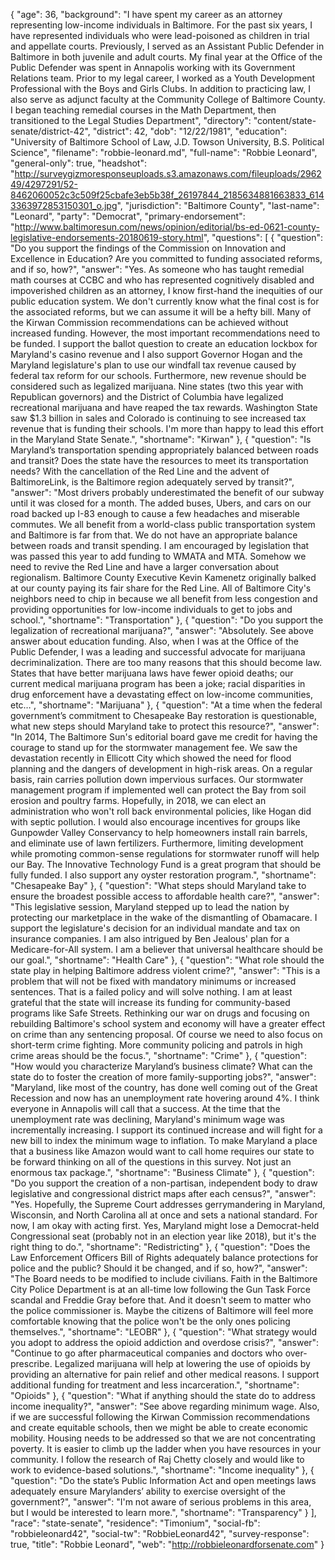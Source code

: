 {
  "age": 36,
  "background": "I have spent my career as an attorney representing low-income individuals in Baltimore. For the past six years, I have represented individuals who were lead-poisoned as children in trial and appellate courts. Previously, I served as an Assistant Public Defender in Baltimore in both juvenile and adult courts. My final year at the Office of the Public Defender was spent in Annapolis working with its Government Relations team. Prior to my legal career, I worked as a Youth Development Professional with the Boys and Girls Clubs.  In addition to practicing law, I also serve as adjunct faculty at the Community College of Baltimore County. I began teaching remedial courses in the Math Department, then transitioned to the Legal Studies Department",
  "directory": "content/state-senate/district-42",
  "district": 42,
  "dob": "12/22/1981",
  "education": "University of Baltimore School of Law, J.D. Towson University, B.S. Political Science",
  "filename": "robbie-leonard.md",
  "full-name": "Robbie Leonard",
  "general-only": true,
  "headshot": "http://surveygizmoresponseuploads.s3.amazonaws.com/fileuploads/296249/4297291/52-8462060052c3c509f25cbafe3eb5b38f_26197844_2185634881663833_6143363972853150301_o.jpg",
  "jurisdiction": "Baltimore County",
  "last-name": "Leonard",
  "party": "Democrat",
  "primary-endorsement": "http://www.baltimoresun.com/news/opinion/editorial/bs-ed-0621-county-legislative-endorsements-20180619-story.html",
  "questions": [
    {
      "question": "Do you support the findings of the Commission on Innovation and Excellence in Education? Are you committed to funding associated reforms, and if so, how?",
      "answer": "Yes. As someone who has taught remedial math courses at CCBC and who has represented cognitively disabled and impoverished children as an attorney, I know first-hand the inequities of our public education system. We don't currently know what the final cost is for the associated reforms, but we can assume it will be a hefty bill. Many of the Kirwan Commission recommendations can be achieved without increased funding. However, the most important recommendations need to be funded. I support the ballot question to create an education lockbox for Maryland's casino revenue and I also support Governor Hogan and the Maryland legislature's plan to use our windfall tax revenue caused by federal tax reform for our schools. Furthermore, new revenue should be considered such as legalized marijuana. Nine states (two this year with Republican governors) and the District of Columbia have legalized recreational marijuana and have reaped the tax rewards. Washington State saw $1.3 billion in sales and Colorado is continuing to see increased tax revenue that is funding their schools. I'm more than happy to lead this effort in the Maryland State Senate.",
      "shortname": "Kirwan"
    },
    {
      "question": "Is Maryland’s transportation spending appropriately balanced between roads and transit? Does the state have the resources to meet its transportation needs? With the cancellation of the Red Line and the advent of BaltimoreLink, is the Baltimore region adequately served by transit?",
      "answer": "Most drivers probably underestimated the benefit of our subway until it was closed for a month. The added buses, Ubers, and cars on our road backed up I-83 enough to cause a few headaches and miserable commutes. We all benefit from a world-class public transportation system and Baltimore is far from that. We do not have an appropriate balance between roads and transit spending. I am encouraged by legislation that was passed this year to add funding to WMATA and MTA. Somehow we need to revive the Red Line and have a larger conversation about regionalism. Baltimore County Executive Kevin Kamenetz originally balked at our county paying its fair share for the Red Line. All of Baltimore City's neighbors need to chip in because we all benefit from less congestion and providing opportunities for low-income individuals to get to jobs and school.",
      "shortname": "Transportation"
    },
    {
      "question": "Do you support the legalization of recreational marijuana?",
      "answer": "Absolutely. See above answer about education funding. Also, when I was at the Office of the Public Defender, I was a leading and successful advocate for marijuana decriminalization. There are too many reasons that this should become law. States that have better marijuana laws have fewer opioid deaths; our current medical marijuana program has been a joke; racial disparities in drug enforcement have a devastating effect on low-income communities, etc…",
      "shortname": "Marijuana"
    },
    {
      "question": "At a time when the federal government’s commitment to Chesapeake Bay restoration is questionable, what new steps should Maryland take to protect this resource?",
      "answer": "In 2014, The Baltimore Sun's editorial board gave me credit for having the courage to stand up for the stormwater management fee. We saw the devastation recently in Ellicott City which showed the need for flood planning and the dangers of development in high-risk areas. On a regular basis, rain carries pollution down impervious surfaces. Our stormwater management program if implemented well can protect the Bay from soil erosion and poultry farms. Hopefully, in 2018, we can elect an administration who won't roll back environmental policies, like Hogan did with septic pollution. I would also encourage incentives for groups like Gunpowder Valley Conservancy to help homeowners install rain barrels, and eliminate use of lawn fertilizers. Furthermore, limiting development while promoting common-sense regulations for stormwater runoff will help our Bay. The Innovative Technology Fund is a great program that should be fully funded. I also support any oyster restoration program.",
      "shortname": "Chesapeake Bay"
    },
    {
      "question": "What steps should Maryland take to ensure the broadest possible access to affordable health care?",
      "answer": "This legislative session, Maryland stepped up to lead the nation by protecting our marketplace in the wake of the dismantling of Obamacare. I support the legislature's decision for an individual mandate and tax on insurance companies. I am also intrigued by Ben Jealous' plan for a Medicare-for-All system. I am a believer that universal healthcare should be our goal.",
      "shortname": "Health Care"
    },
    {
      "question": "What role should the state play in helping Baltimore address violent crime?",
      "answer": "This is a problem that will not be fixed with mandatory minimums or increased sentences. That is a failed policy and will solve nothing. I am at least grateful that the state will increase its funding for community-based programs like Safe Streets. Rethinking our war on drugs and focusing on rebuilding Baltimore's school system and economy will have a greater effect on crime than any sentencing proposal. Of course we need to also focus on short-term crime fighting. More community policing and patrols in high crime areas should be the focus.",
      "shortname": "Crime"
    },
    {
      "question": "How would you characterize Maryland’s business climate? What can the state do to foster the creation of more family-supporting jobs?",
      "answer": "Maryland, like most of the country, has done well coming out of the Great Recession and now has an unemployment rate hovering around 4%. I think everyone in Annapolis will call that a success. At the time that the unemployment rate was declining, Maryland's minimum wage was incrementally increasing. I support its continued increase and will fight for a new bill to index the minimum wage to inflation. To make Maryland a place that a business like Amazon would want to call home requires our state to be forward thinking on all of the questions in this survey. Not just an enormous tax package.",
      "shortname": "Business Climate"
    },
    {
      "question": "Do you support the creation of a non-partisan, independent body to draw legislative and congressional district maps after each census?",
      "answer": "Yes. Hopefully, the Supreme Court addresses gerrymandering in Maryland, Wisconsin, and North Carolina all at once and sets a national standard. For now, I am okay with acting first. Yes, Maryland might lose a Democrat-held Congressional seat (probably not in an election year like 2018), but it's the right thing to do.",
      "shortname": "Redistricting"
    },
    {
      "question": "Does the Law Enforcement Officers Bill of Rights adequately balance protections for police and the public? Should it be changed, and if so, how?",
      "answer": "The Board needs to be modified to include civilians. Faith in the Baltimore City Police Department is at an all-time low following the Gun Task Force scandal and Freddie Gray before that. And it doesn't seem to matter who the police commissioner is. Maybe the citizens of Baltimore will feel more comfortable knowing that the police won't be the only ones policing themselves.",
      "shortname": "LEOBR"
    },
    {
      "question": "What strategy would you adopt to address the opioid addiction and overdose crisis?",
      "answer": "Continue to go after pharmaceutical companies and doctors who over-prescribe. Legalized marijuana will help at lowering the use of opioids by providing an alternative for pain relief and other medical reasons. I support additional funding for treatment and less incarceration.",
      "shortname": "Opioids"
    },
    {
      "question": "What if anything should the state do to address income inequality?",
      "answer": "See above regarding minimum wage. Also, if we are successful following the Kirwan Commission recommendations and create equitable schools, then we might be able to create economic mobility. Housing needs to be addressed so that we are not concentrating poverty. It is easier to climb up the ladder when you have resources in your community.  I follow the research of Raj Chetty closely and would like to work to evidence-based solutions.",
      "shortname": "Income inequality"
    },
    {
      "question": "Do the state’s Public Information Act and open meetings laws adequately ensure Marylanders’ ability to exercise oversight of the government?",
      "answer": "I'm not aware of serious problems in this area, but I would be interested to learn more.",
      "shortname": "Transparency"
    }
  ],
  "race": "state-senate",
  "residence": "Timonium",
  "social-fb": "robbieleonard42",
  "social-tw": "RobbieLeonard42",
  "survey-response": true,
  "title": "Robbie Leonard",
  "web": "http://robbieleonardforsenate.com"
}
